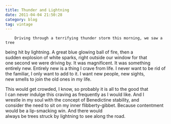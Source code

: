 ```yaml
---
title: Thunder and Lightning
date: 2011-04-04 21:50:28
category: blog
tag: vintage
---
```

        Driving through a terrifying thunder storm this morning, we saw a tree   
being hit by lightning. A great blue glowing ball of fire, then a   
sudden explosion of white sparks, right outside our window for that   
one second we were driving by. It was magnificent. It was something   
entirely new. Entirely new is a thing I crave from life. I never want to be rid of   
the familiar, I only want to add to it. I want new people, new sights,   
new smells to join the old ones in my life. 

 This would get crowded, I know, so probably it is all to the good that   
I can never indulge this craving as frequently as I would like. And I   
wrestle in my soul with the concept of Benedictine stability, and   
consider the need to sit on my inner flibberty-gibbet.  Because contentment would be a lip-smacking win. And there would   
always be trees struck by lightning to see along the road.